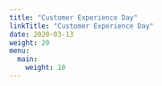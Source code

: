 ```yaml
---
title: "Customer Experience Day"
linkTitle: "Customer Experience Day"
date: 2020-03-13
weight: 20
menu:
  main:
    weight: 10
---
```

